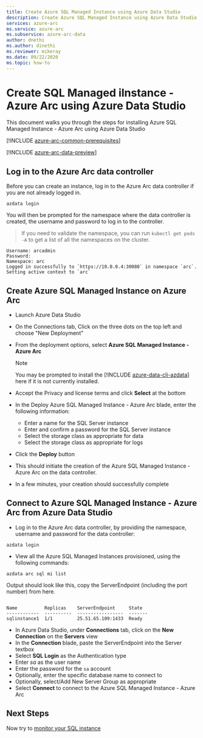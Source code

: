 ```yaml
---
title: Create Azure SQL Managed Instance using Azure Data Studio
description: Create Azure SQL Managed Instance using Azure Data Studio
services: azure-arc
ms.service: azure-arc
ms.subservice: azure-arc-data
author: dnethi
ms.author: dinethi
ms.reviewer: mikeray
ms.date: 09/22/2020
ms.topic: how-to
---
```


# Create SQL Managed iInstance - Azure Arc using Azure Data Studio

This document walks you through the steps for installing Azure SQL Managed Instance - Azure Arc using Azure Data Studio

[!INCLUDE [azure-arc-common-prerequisites](../../../includes/azure-arc-common-prerequisites.md)]

[!INCLUDE [azure-arc-data-preview](../../../includes/azure-arc-data-preview.md)]

## Log in to the Azure Arc data controller

Before you can create an instance, log in to the Azure Arc data controller if you are not already logged in.

```console
azdata login
```

You will then be prompted for the namespace where the data controller is created, the username and password to log in to the controller.  

> If you need to validate the namespace, you can run ```kubectl get pods -A``` to get a list of all the namespaces on the cluster.

```console
Username: arcadmin
Password:
Namespace: arc
Logged in successfully to `https://10.0.0.4:30080` in namespace `arc`. Setting active context to `arc`
```

## Create Azure SQL Managed Instance on Azure Arc

- Launch Azure Data Studio
- On the Connections tab, Click on the three dots on the top left and choose "New Deployment"
- From the deployment options, select **Azure SQL Managed Instance - Azure Arc** 
  > [!NOTE]
  > You may be prompted to install the [!INCLUDE [azure-data-cli-azdata](../../../includes/azure-data-cli-azdata.md)] here if it is not currently installed.
- Accept the Privacy and license terms and click **Select** at the bottom



- In the Deploy Azure SQL Managed Instance - Azure Arc blade, enter the following information:
  - Enter a name for the SQL Server instance
  - Enter and confirm a password for the SQL Server instance
  - Select the storage class as appropriate for data
  - Select the storage class as appropriate for logs

- Click the **Deploy** button

- This should initiate the creation of the Azure SQL Managed Instance - Azure Arc on the data controller.

- In a few minutes, your creation should successfully complete

## Connect to Azure SQL Managed Instance - Azure Arc from Azure Data Studio

- Log in to the Azure Arc data controller, by providing the namespace, username and password for the data controller: 
```console
azdata login
```

- View all the Azure SQL Managed Instances provisioned, using the following commands:

```console
azdata arc sql mi list
```

Output should look like this, copy the ServerEndpoint (including the port number) from here.

```console

Name          Replicas    ServerEndpoint     State
------------  ----------  -----------------  -------
sqlinstance1  1/1         25.51.65.109:1433  Ready
```

- In Azure Data Studio, under **Connections** tab, click on the **New Connection** on the **Servers** view
- In the **Connection** blade, paste the ServerEndpoint into the Server textbox
- Select **SQL Login** as the Authentication type
- Enter *sa* as the user name
- Enter the password for the `sa` account
- Optionally, enter the specific database name to connect to
- Optionally, select/Add New Server Group as appropriate
- Select **Connect** to connect to the Azure SQL Managed Instance - Azure Arc




## Next Steps

Now try to [monitor your SQL instance](monitor-grafana-kibana.md)
